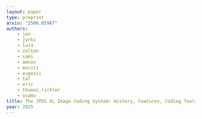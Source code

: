 ```yaml
---
layout: paper
type: preprint
arxiv: "2506.05987"
authors:
    - jon
    - jyrki
    - luca
    - zoltan
    - sami
    - amnon
    - moritz
    - evgenii
    - tal
    - eric
    - thomas_richter
    - osamu
title: The JPEG XL Image Coding System: History, Features, Coding Tools, Design Rationale, and Future
year: 2025
---
```



